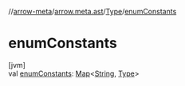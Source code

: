 //[arrow-meta](../../../index.md)/[arrow.meta.ast](../index.md)/[Type](index.md)/[enumConstants](enum-constants.md)

# enumConstants

[jvm]\
val [enumConstants](enum-constants.md): [Map](https://kotlinlang.org/api/latest/jvm/stdlib/kotlin.collections/-map/index.html)&lt;[String](https://kotlinlang.org/api/latest/jvm/stdlib/kotlin/-string/index.html), [Type](index.md)&gt;
